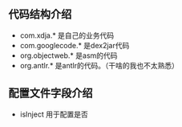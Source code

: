 ## 代码结构介绍
- com.xdja.* 是自己的业务代码
- com.googlecode.* 是dex2jar代码
- org.objectweb.*  是asm的代码
- org.antlr.*   是antlr的代码。（干啥的我也不太熟悉）

## 配置文件字段介绍
- isInject 用于配置是否